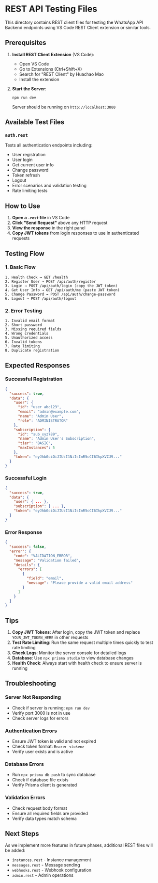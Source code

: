 # REST API Testing Files

This directory contains REST client files for testing the WhatsApp API Backend endpoints using VS Code REST Client extension or similar tools.

## Prerequisites

1. **Install REST Client Extension** (VS Code):

   - Open VS Code
   - Go to Extensions (Ctrl+Shift+X)
   - Search for "REST Client" by Huachao Mao
   - Install the extension

2. **Start the Server**:
   ```bash
   npm run dev
   ```
   Server should be running on `http://localhost:3000`

## Available Test Files

### `auth.rest`

Tests all authentication endpoints including:

- User registration
- User login
- Get current user info
- Change password
- Token refresh
- Logout
- Error scenarios and validation testing
- Rate limiting tests

## How to Use

1. **Open a `.rest` file** in VS Code
2. **Click "Send Request"** above any HTTP request
3. **View the response** in the right panel
4. **Copy JWT tokens** from login responses to use in authenticated requests

## Testing Flow

### 1. Basic Flow

```
1. Health Check → GET /health
2. Register User → POST /api/auth/register
3. Login → POST /api/auth/login (copy the JWT token)
4. Get User Info → GET /api/auth/me (paste JWT token)
5. Change Password → POST /api/auth/change-password
6. Logout → POST /api/auth/logout
```

### 2. Error Testing

```
1. Invalid email format
2. Short password
3. Missing required fields
4. Wrong credentials
5. Unauthorized access
6. Invalid tokens
7. Rate limiting
8. Duplicate registration
```

## Expected Responses

### Successful Registration

```json
{
  "success": true,
  "data": {
    "user": {
      "id": "user_abc123",
      "email": "admin@example.com",
      "name": "Admin User",
      "role": "ADMINISTRATOR"
    },
    "subscription": {
      "id": "sub_xyz789",
      "name": "Admin User's Subscription",
      "tier": "BASIC",
      "maxInstances": 5
    },
    "token": "eyJhbGciOiJIUzI1NiIsInR5cCI6IkpXVCJ9..."
  }
}
```

### Successful Login

```json
{
  "success": true,
  "data": {
    "user": { ... },
    "subscription": { ... },
    "token": "eyJhbGciOiJIUzI1NiIsInR5cCI6IkpXVCJ9..."
  }
}
```

### Error Response

```json
{
  "success": false,
  "error": {
    "code": "VALIDATION_ERROR",
    "message": "Validation failed",
    "details": {
      "errors": [
        {
          "field": "email",
          "message": "Please provide a valid email address"
        }
      ]
    }
  }
}
```

## Tips

1. **Copy JWT Tokens**: After login, copy the JWT token and replace `YOUR_JWT_TOKEN_HERE` in other requests
2. **Test Rate Limiting**: Run the same request multiple times quickly to test rate limiting
3. **Check Logs**: Monitor the server console for detailed logs
4. **Database**: Use `npx prisma studio` to view database changes
5. **Health Check**: Always start with health check to ensure server is running

## Troubleshooting

### Server Not Responding

- Check if server is running: `npm run dev`
- Verify port 3000 is not in use
- Check server logs for errors

### Authentication Errors

- Ensure JWT token is valid and not expired
- Check token format: `Bearer <token>`
- Verify user exists and is active

### Database Errors

- Run `npx prisma db push` to sync database
- Check if database file exists
- Verify Prisma client is generated

### Validation Errors

- Check request body format
- Ensure all required fields are provided
- Verify data types match schema

## Next Steps

As we implement more features in future phases, additional REST files will be added:

- `instances.rest` - Instance management
- `messages.rest` - Message sending
- `webhooks.rest` - Webhook configuration
- `admin.rest` - Admin operations
